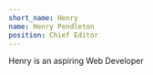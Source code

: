 ```yaml
---
short_name: Henry
name: Henry Pendleton
position: Chief Editor
---
```


Henry is an aspiring Web Developer
